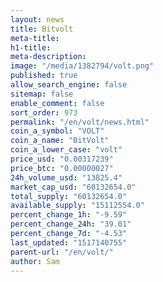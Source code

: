 ```yaml
---
layout: news
title: Bitvolt
meta-title: 
h1-title: 
meta-description: 
image: "/media/1382794/volt.png"
published: true
allow_search_engine: false
sitemap: false
enable_comment: false
sort_order: 973
permalink: "/en/volt/news.html"
coin_a_symbol: "VOLT"
coin_a_name: "BitVolt"
coin_a_lower_case: "volt"
price_usd: "0.00317239"
price_btc: "0.00000027"
24h_volume_usd: "13825.4"
market_cap_usd: "60132654.0"
total_supply: "60132654.0"
available_supply: "15112554.0"
percent_change_1h: "-9.59"
percent_change_24h: "39.01"
percent_change_7d: "-4.53"
last_updated: "1517140755"
parent-url: "/en/volt/"
author: Sam
---
```


